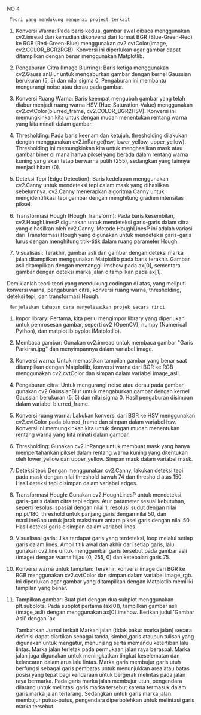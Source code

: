 NO 4
 
     Teori yang mendukung mengenai project terkait 
1. Konversi Warna: Pada baris kedua, gambar awal dibaca menggunakan cv2.imread dan kemudian dikonversi dari format BGR (Blue-Green-Red) ke RGB (Red-Green-Blue) menggunakan cv2.cvtColor(image, cv2.COLOR_BGR2RGB). Konversi ini diperlukan agar gambar dapat ditampilkan dengan benar menggunakan Matplotlib.

2. Pengaburan Citra (Image Blurring): Baris ketiga menggunakan cv2.GaussianBlur untuk mengaburkan gambar dengan kernel Gaussian berukuran (5, 5) dan nilai sigma 0. Pengaburan ini membantu mengurangi noise atau derau pada gambar.

3. Konversi Ruang Warna: Baris keempat mengubah gambar yang telah diabur menjadi ruang warna HSV (Hue-Saturation-Value) menggunakan cv2.cvtColor(blurred_frame, cv2.COLOR_BGR2HSV). Konversi ini memungkinkan kita untuk dengan mudah menentukan rentang warna yang kita minati dalam gambar.

4. Thresholding: Pada baris keenam dan ketujuh, thresholding dilakukan dengan menggunakan cv2.inRange(hsv, lower_yellow, upper_yellow). Thresholding ini memungkinkan kita untuk menghasilkan mask atau gambar biner di mana hanya piksel yang berada dalam rentang warna kuning yang akan tetap berwarna putih (255), sedangkan yang lainnya menjadi hitam (0).

5. Deteksi Tepi (Edge Detection): Baris kedelapan menggunakan cv2.Canny untuk mendeteksi tepi dalam mask yang dihasilkan sebelumnya. cv2.Canny menerapkan algoritma Canny untuk mengidentifikasi tepi gambar dengan menghitung gradien intensitas piksel.

6. Transformasi Hough (Hough Transform): Pada baris kesembilan, cv2.HoughLinesP digunakan untuk mendeteksi garis-garis dalam citra yang dihasilkan oleh cv2.Canny. Metode HoughLinesP ini adalah variasi dari Transformasi Hough yang digunakan untuk mendeteksi garis-garis lurus dengan menghitung titik-titik dalam ruang parameter Hough.

7. Visualisasi: Terakhir, gambar asli dan gambar dengan deteksi marka jalan ditampilkan menggunakan Matplotlib pada baris terakhir. Gambar asli ditampilkan dengan memanggil imshow pada ax[0], sementara gambar dengan deteksi marka jalan ditampilkan pada ax[1].

Demikianlah teori-teori yang mendukung codingan di atas, yang meliputi konversi warna, pengaburan citra, konversi ruang warna, thresholding, deteksi tepi, dan transformasi Hough.

     Menjelaskan tahapan cara menyelesaikan projek secara rinci
1. Impor library: Pertama, kita perlu mengimpor library yang diperlukan untuk pemrosesan gambar, seperti cv2 (OpenCV), numpy (Numerical Python), dan matplotlib.pyplot (Matplotlib).

2. Membaca gambar: Gunakan cv2.imread untuk membaca gambar "Garis Parkiran.jpg" dan menyimpannya dalam variabel image.

3. Konversi warna: Untuk memastikan tampilan gambar yang benar saat ditampilkan dengan Matplotlib, konversi warna dari BGR ke RGB menggunakan cv2.cvtColor dan simpan dalam variabel image_asli.

4. Pengaburan citra: Untuk mengurangi noise atau derau pada gambar, gunakan cv2.GaussianBlur untuk mengaburkan gambar dengan kernel Gaussian berukuran (5, 5) dan nilai sigma 0. Hasil pengaburan disimpan dalam variabel blurred_frame.

5. Konversi ruang warna: Lakukan konversi dari BGR ke HSV menggunakan cv2.cvtColor pada blurred_frame dan simpan dalam variabel hsv. Konversi ini memungkinkan kita untuk dengan mudah menentukan rentang warna yang kita minati dalam gambar.

6. Thresholding: Gunakan cv2.inRange untuk membuat mask yang hanya mempertahankan piksel dalam rentang warna kuning yang ditentukan oleh lower_yellow dan upper_yellow. Simpan mask dalam variabel mask.

7. Deteksi tepi: Dengan menggunakan cv2.Canny, lakukan deteksi tepi pada mask dengan nilai threshold bawah 74 dan threshold atas 150. Hasil deteksi tepi disimpan dalam variabel edges.

8. Transformasi Hough: Gunakan cv2.HoughLinesP untuk mendeteksi garis-garis dalam citra tepi edges. Atur parameter sesuai kebutuhan, seperti resolusi spasial dengan nilai 1, resolusi sudut dengan nilai np.pi/180, threshold untuk panjang garis dengan nilai 50, dan maxLineGap untuk jarak maksimum antara piksel garis dengan nilai 50. Hasil deteksi garis disimpan dalam variabel lines.

9. Visualisasi garis: Jika terdapat garis yang terdeteksi, loop melalui setiap garis dalam lines. Ambil titik awal dan akhir dari setiap garis, lalu gunakan cv2.line untuk menggambar garis tersebut pada gambar asli (image) dengan warna hijau (0, 255, 0) dan ketebalan garis 75.

10. Konversi warna untuk tampilan: Terakhir, konversi image dari BGR ke RGB menggunakan cv2.cvtColor dan simpan dalam variabel image_rgb. Ini diperlukan agar gambar yang ditampilkan dengan Matplotlib memiliki tampilan yang benar.

11. Tampilkan gambar: Buat plot dengan dua subplot menggunakan plt.subplots. Pada subplot pertama (ax[0]), tampilkan gambar asli (image_asli) dengan menggunakan ax[0].imshow. Berikan judul 'Gambar Asli' dengan `ax

     Tambahkan Jurnal terkait
Markah jalan (tidak baku: marka jalan) secara definisi dapat diartikan sebagai tanda, simbol,garis ataupun tulisan yang digunakan untuk mengatur, menunjang serta memandu ketertiban lalu lintas. Marka jalan terletak pada permukaan jalan raya beraspal. Marka jalan juga digunakan
untuk meningkatkan tingkat keselematan dan kelancaran dalam arus lalu lintas.
Marka garis membujur garis utuh berfungsi sebagai garis pembatas untuk menunjukkan area atau batas posisi yang tepat bagi kendaraan untuk bergerak melintas pada jalan raya bermarka.
Pada garis marka jalan membujur utuh, pengendara dilarang untuk melintasi garis marka tersebut karena termasuk dalam garis marka jalan terlarang. Sedangkan untuk garis marka jalan membujur putus-putus, pengendara diperbolehkan untuk melintasi garis marka tersebut.